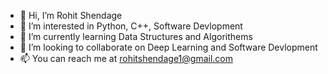 - 👋 Hi, I’m Rohit Shendage
- 👀 I’m interested in Python, C++, Software Devlopment
- 🌱 I’m currently learning Data Structures and Algorithems
- 💞️ I’m looking to collaborate on Deep Learning and Software Devlopment
- 📫 You can reach me at rohitshendage1@gmail.com

<!---
rohits45/rohits45 is a ✨ special ✨ repository because its `README.md` (this file) appears on your GitHub profile.
You can click the Preview link to take a look at your changes.
--->
